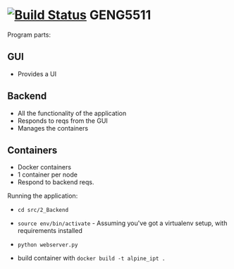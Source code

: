 [![Build Status](https://travis-ci.com/lilfolr/GENG5511.svg?token=Ysa8e5rvdwixpp3ztsqW&branch=master)](https://travis-ci.com/lilfolr/GENG5511)
GENG5511
========

Program parts:

GUI
---
- Provides a UI

Backend
-------
- All the functionality of the application
- Responds to reqs from the GUI
- Manages the containers

Containers
----------
- Docker containers
- 1 container per node
- Respond to backend reqs.

Running the application:

* `cd src/2_Backend`<br/>
* `source env/bin/activate` - Assuming you've got a virtualenv setup, with requirements installed </br>
* `python webserver.py`

* build container with `docker build -t alpine_ipt .`
